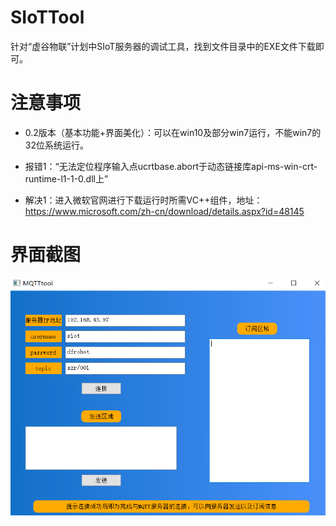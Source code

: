 ﻿# SIoTTool
针对“虚谷物联”计划中SIoT服务器的调试工具，找到文件目录中的EXE文件下载即可。

# 注意事项

- 0.2版本（基本功能+界面美化）：可以在win10及部分win7运行，不能win7的32位系统运行。

- 报错1：“无法定位程序输入点ucrtbase.abort于动态链接库api-ms-win-crt-runtime-l1-1-0.dll上”
- 解决1：进入微软官网进行下载运行时所需VC++组件，地址：https://www.microsoft.com/zh-cn/download/details.aspx?id=48145

# 界面截图

![软件运行截图](https://github.com/linmiaoyan/SIoTTool/blob/master/screenshot.png)

